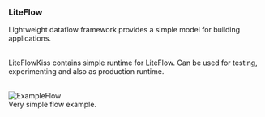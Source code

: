 ### LiteFlow
Lightweight dataflow framework provides a simple model for building applications.

<br>
LiteFlowKiss contains simple runtime for LiteFlow.
Can be used for testing, experimenting and also as production runtime. 
<br><br>

![ExampleFlow](../LiteFlowApi/docs/images/ConvertAddNumbersFlow.png)
<br>
Very simple flow example.
